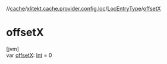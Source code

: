//[cache](../../../index.md)/[xlitekt.cache.provider.config.loc](../index.md)/[LocEntryType](index.md)/[offsetX](offset-x.md)

# offsetX

[jvm]\
var [offsetX](offset-x.md): [Int](https://kotlinlang.org/api/latest/jvm/stdlib/kotlin/-int/index.html) = 0
